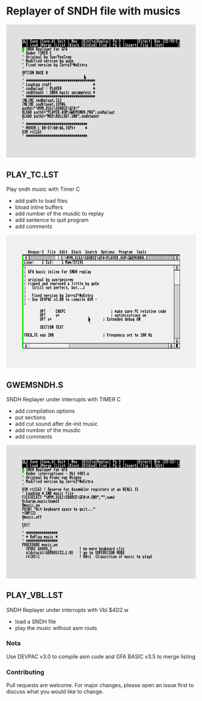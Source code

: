 # Replayer of SNDH file with musics

![PLAY_TC](https://github.com/NoExtra-Team/Samples/blob/master/MUSIC/MYM_V161/SOURCE/GFA/PLAY_TC.png)<br>
## PLAY_TC.LST
Play sndh music with Timer C
- add path to load files
- bload inline buffers
- add number of the musdic to replay
- add sentence to quit program
- add comments

![GWEMSNDH](https://github.com/NoExtra-Team/Samples/blob/master/MUSIC/MYM_V161/SOURCE/GFA/PLAYER.ASM/GWEMSNDH.png)<br>
## GWEMSNDH.S
SNDH Replayer under interrupts with TIMER C
- add compilation options
- put sections
- add cut sound after de-init music
- add number of the musdic
- add comments

![PLAY_VBL](https://github.com/NoExtra-Team/Samples/blob/master/MUSIC/MYM_V161/SOURCE/GFA/PLAY_VBL.png)<br>
## PLAY_VBL.LST
SNDH Replayer under interrupts with Vbl $4D2.w
- load a SNDH file
- play the music without asm routs

### Nota
Use DEVPAC v3.0 to compile asm code and GFA BASIC v3.5 to merge listing

### Contributing
Pull requests are welcome. For major changes, please open an issue first to discuss what you would like to change.